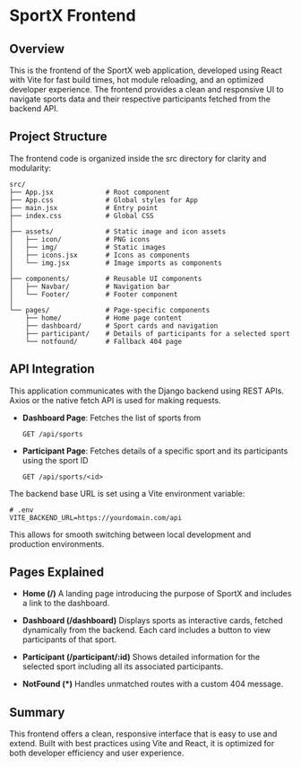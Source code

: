 # SportX Frontend

## Overview

This is the frontend of the SportX web application, developed using React with Vite for fast build times, hot module reloading, and an optimized developer experience. The frontend provides a clean and responsive UI to navigate sports data and their respective participants fetched from the backend API.

## Project Structure

The frontend code is organized inside the src directory for clarity and modularity:

```
src/
├── App.jsx             # Root component
├── App.css             # Global styles for App
├── main.jsx            # Entry point
├── index.css           # Global CSS
│
├── assets/             # Static image and icon assets
│   ├── icon/           # PNG icons
│   ├── img/            # Static images
│   ├── icons.jsx       # Icons as components
│   └── img.jsx         # Image imports as components
│
├── components/         # Reusable UI components
│   ├── Navbar/         # Navigation bar
│   └── Footer/         # Footer component
│
└── pages/              # Page-specific components
    ├── home/           # Home page content
    ├── dashboard/      # Sport cards and navigation
    ├── participant/    # Details of participants for a selected sport
    └── notfound/       # Fallback 404 page
```

## API Integration

This application communicates with the Django backend using REST APIs. Axios or the native fetch API is used for making requests.

- **Dashboard Page**: Fetches the list of sports from
  ```
  GET /api/sports
  ```

- **Participant Page**: Fetches details of a specific sport and its participants using the sport ID
  ```
  GET /api/sports/<id>
  ```

The backend base URL is set using a Vite environment variable:

```
# .env
VITE_BACKEND_URL=https://yourdomain.com/api
```

This allows for smooth switching between local development and production environments.

## Pages Explained

- **Home (/)**
  A landing page introducing the purpose of SportX and includes a link to the dashboard.

- **Dashboard (/dashboard)**
  Displays sports as interactive cards, fetched dynamically from the backend. Each card includes a button to view participants of that sport.

- **Participant (/participant/:id)**
  Shows detailed information for the selected sport including all its associated participants.

- **NotFound (*)**
  Handles unmatched routes with a custom 404 message.

## Summary

This frontend offers a clean, responsive interface that is easy to use and extend. Built with best practices using Vite and React, it is optimized for both developer efficiency and user experience.